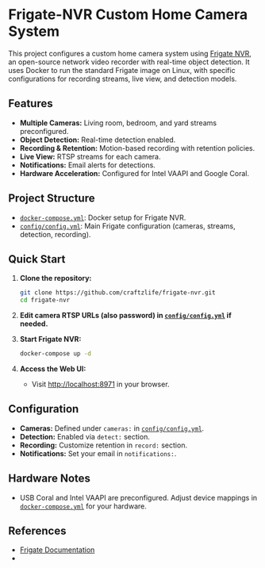 # Frigate-NVR Custom Home Camera System

This project configures a custom home camera system using [Frigate NVR](https://docs.frigate.video), an open-source network video recorder with real-time object detection. It uses Docker to run the standard Frigate image on Linux, with specific configurations for recording streams, live view, and detection models.

## Features

- **Multiple Cameras:** Living room, bedroom, and yard streams preconfigured.
- **Object Detection:** Real-time detection enabled.
- **Recording & Retention:** Motion-based recording with retention policies.
- **Live View:** RTSP streams for each camera.
- **Notifications:** Email alerts for detections.
- **Hardware Acceleration:** Configured for Intel VAAPI and Google Coral.

## Project Structure

- [`docker-compose.yml`](docker-compose.yml): Docker setup for Frigate NVR.
- [`config/config.yml`](config/config.yml): Main Frigate configuration (cameras, streams, detection, recording).

## Quick Start

1. **Clone the repository:**
   ```sh
   git clone https://github.com/craftzlife/frigate-nvr.git
   cd frigate-nvr
   ```

2. **Edit camera RTSP URLs (also password) in [`config/config.yml`](config/config.yml) if needed.**

3. **Start Frigate NVR:**
   ```sh
   docker-compose up -d
   ```

4. **Access the Web UI:**
   - Visit [http://localhost:8971](http://localhost:8971) in your browser.

## Configuration

- **Cameras:** Defined under `cameras:` in [`config/config.yml`](config/config.yml).
- **Detection:** Enabled via `detect:` section.
- **Recording:** Customize retention in `record:` section.
- **Notifications:** Set your email in `notifications:`.

## Hardware Notes

- USB Coral and Intel VAAPI are preconfigured. Adjust device mappings in [`docker-compose.yml`](docker-compose.yml) for your hardware.

## References

- [Frigate Documentation](https://docs.frigate.video)
-